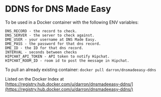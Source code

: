 DDNS for DNS Made Easy
======================

To be used in a Docker container with the following ENV variables:

```
DNS_RECORD - the record to check.
DNS_SERVER - the server to check against.
DME_USER - your username at DNS Made Easy.
DME_PASS - the password for that dns record.
DME_ID - the ID for that dns record.
INTERVAL - seconds between checks
HIPCHAT_API_TOKEN - API token to notify Hipchat.
HIPCHAT_ROOM_ID - room id to post the message in Hipchat.
```

To pull an already existing container: `docker pull darron/dnsmadeeasy-ddns`

Listed on the Docker Index at [https://registry.hub.docker.com/u/darron/dnsmadeeasy-ddns/](https://registry.hub.docker.com/u/darron/dnsmadeeasy-ddns/)
